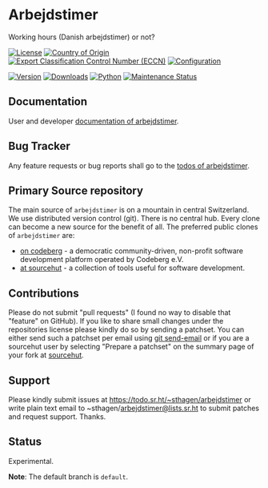 # Arbejdstimer

Working hours (Danish arbejdstimer) or not?

[![License](https://git.sr.ht/~sthagen/arbejdstimer/blob/default/docs/badges/license-spdx-mit.svg)](https://git.sr.ht/~sthagen/arbejdstimer/tree/default/item/LICENSE)
[![Country of Origin](https://git.sr.ht/~sthagen/arbejdstimer/blob/default/docs/badges/country-of-origin-name-switzerland-neutral.svg)](https://git.sr.ht/~sthagen/arbejdstimer/tree/default/item/COUNTRY-OF-ORIGIN)
[![Export Classification Control Number (ECCN)](https://git.sr.ht/~sthagen/arbejdstimer/blob/default/docs/badges/export-control-classification-number_eccn-ear99-neutral.svg)](https://git.sr.ht/~sthagen/arbejdstimer/tree/default/item/EXPORT-CONTROL-CLASSIFICATION-NUMBER)
[![Configuration](https://git.sr.ht/~sthagen/arbejdstimer/blob/default/docs/badges/configuration-sbom.svg)](https://git.sr.ht/~sthagen/arbejdstimer/tree/default/item/docs/third-party/README.md)

[![Version](https://git.sr.ht/~sthagen/arbejdstimer/blob/default/docs/badges/latest-release.svg)](https://pypi.python.org/pypi/arbejdstimer/)
[![Downloads](https://git.sr.ht/~sthagen/arbejdstimer/blob/default/docs/badges/downloads-per-month.svg)](https://pepy.tech/project/arbejdstimer)
[![Python](https://git.sr.ht/~sthagen/arbejdstimer/blob/default/docs/badges/python-versions.svg)](https://pypi.python.org/pypi/arbejdstimer/)
[![Maintenance Status](https://git.sr.ht/~sthagen/arbejdstimer/blob/default/docs/badges/commits-per-year.svg)](https://git.sr.ht/~sthagen/arbejdstimer/log)

## Documentation

User and developer [documentation of arbejdstimer](https://codes.dilettant.life/docs/arbejdstimer).

## Bug Tracker

Any feature requests or bug reports shall go to the [todos of arbejdstimer](https://todo.sr.ht/~sthagen/arbejdstimer).

## Primary Source repository

The main source of `arbejdstimer` is on a mountain in central Switzerland.
We use distributed version control (git).
There is no central hub.
Every clone can become a new source for the benefit of all.
The preferred public clones of `arbejdstimer` are:

* [on codeberg](https://codeberg.org/sthagen/arbejdstimer) - a democratic community-driven, non-profit software development platform operated by Codeberg e.V.
* [at sourcehut](https://git.sr.ht/~sthagen/arbejdstimer) - a collection of tools useful for software development.

## Contributions

Please do not submit "pull requests" (I found no way to disable that "feature" on GitHub).
If you like to share small changes under the repositories license please kindly do so by sending a patchset.
You can either send such a patchset per email using [git send-email](https://git-send-email.io) or 
if you are a sourcehut user by selecting "Prepare a patchset" on the summary page of your fork at [sourcehut](https://git.sr.ht/).

## Support

Please kindly submit issues at https://todo.sr.ht/~sthagen/arbejdstimer or write plain text email to ~sthagen/arbejdstimer@lists.sr.ht to submit patches and request support. Thanks.

## Status

Experimental.

**Note**: The default branch is `default`.
